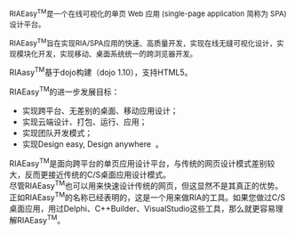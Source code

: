 <p>
<span style="font-size: small;">RIAEasy<sup>TM</sup>是一个在线可视化的单页 Web 应用 (single-page application 简称为 SPA)设计平台。</span>
</p>
<p>
<span style="font-size: small;">RIAEasy<sup>TM</sup>旨在实现RIA/SPA应用的快速、高质量开发，实现在线无缝可视化设计，实现模块化开发，实现移动、桌面系统统一的跨浏览器开发。</span>
</p>
<p>
<span style=\"font-size: small;">RIAasy<sup>TM</sup>基于dojo构建（dojo 1.10），支持HTML5。</span>
</p>
<p>
<span style=\"font-size: small;\">RIAEasy<sup>TM</sup>的进一步发展目标：</span>
</p>
<ul>
    <li>
    <span style=\"font-size: small;\">实现跨平台、无差别的桌面、移动应用设计；</span>
    </li>
    <li>
    <span style=\"font-size: small;\">实现云端设计、打包、运行、应用；</span>
    </li>
    <li>
    <span style=\"font-size: small;\">实现团队开发模式；</span>
    </li>
    <li>
    <span style=\"font-size: small;\">实现Design easy, Design anywhere &nbsp;。</span>
    </li>
</ul>
<div>
<div>
<span style=\"font-size: small;\">RIAEasy<sup>TM</sup>是面向跨平台的单页应用设计平台，与传统的网页设计模式差别较大，反而更接近传统的C/S桌面应用设计模式。 </span>
</div>
<div>
<span style=\"font-size: small;\"> 尽管RIAEasy<sup>TM</sup>也可以用来快速设计传统的网页，但这显然不是其真正的优势。 </span>
</div>
<div>
<span style=\"font-size: small;\"> 正如RIAEasy<sup>TM</sup>的名称已经表明的，这是一个用来做RIA的工具。如果您做过C/S桌面应用，用过Delphi、C++Builder、VisualStudio这些工具，那么就更容易理解RIAEasy<sup>TM</sup></span>。 </span>
</div>
<p>


